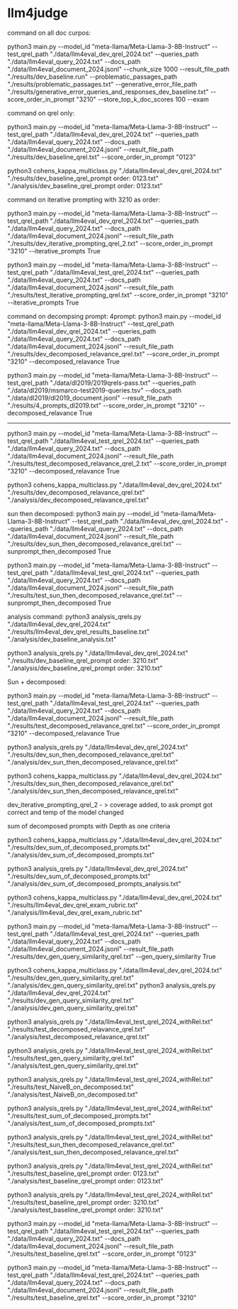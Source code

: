 # llm4judge



command on all doc curpos:

python3 main.py --model_id "meta-llama/Meta-Llama-3-8B-Instruct" --test_qrel_path "./data/llm4eval_dev_qrel_2024.txt" --queries_path "./data/llm4eval_query_2024.txt" --docs_path "./data/llm4eval_document_2024.jsonl" --chunk_size 1000 --result_file_path "./results/dev_baseline.run" --problematic_passages_path "./results/problematic_passages.txt" --generative_error_file_path "./results/generative_error_queries_and_responses_dev_baseline.txt" --score_order_in_prompt "3210" --store_top_k_doc_scores 100 --exam


command on qrel only:

python3 main.py --model_id "meta-llama/Meta-Llama-3-8B-Instruct" --test_qrel_path "./data/llm4eval_dev_qrel_2024.txt" --queries_path "./data/llm4eval_query_2024.txt" --docs_path "./data/llm4eval_document_2024.jsonl" --result_file_path "./results/dev_baseline_qrel.txt" --score_order_in_prompt "0123" 

python3 cohens_kappa_multiclass.py "./data/llm4eval_dev_qrel_2024.txt" "./results/dev_baseline_qrel_prompt order: 0123.txt" "./analysis/dev_baseline_qrel_prompt order: 0123.txt"


command on iterative prompting with 3210 as order:

python3 main.py --model_id "meta-llama/Meta-Llama-3-8B-Instruct" --test_qrel_path "./data/llm4eval_dev_qrel_2024.txt" --queries_path "./data/llm4eval_query_2024.txt" --docs_path "./data/llm4eval_document_2024.jsonl" --result_file_path "./results/dev_iterative_prompting_qrel_2.txt" --score_order_in_prompt "3210" --iterative_prompts True

python3 main.py --model_id "meta-llama/Meta-Llama-3-8B-Instruct" --test_qrel_path "./data/llm4eval_test_qrel_2024.txt" --queries_path "./data/llm4eval_query_2024.txt" --docs_path "./data/llm4eval_document_2024.jsonl" --result_file_path "./results/test_iterative_prompting_qrel.txt" --score_order_in_prompt "3210" --iterative_prompts True




command on decompsing prompt: 4prompt:
python3 main.py --model_id "meta-llama/Meta-Llama-3-8B-Instruct" --test_qrel_path "./data/llm4eval_dev_qrel_2024.txt" --queries_path "./data/llm4eval_query_2024.txt" --docs_path "./data/llm4eval_document_2024.jsonl" --result_file_path "./results/dev_decomposed_relavance_qrel.txt" --score_order_in_prompt "3210" --decomposed_relavance True


python3 main.py --model_id "meta-llama/Meta-Llama-3-8B-Instruct" --test_qrel_path "./data/dl2019/2019qrels-pass.txt" --queries_path "./data/dl2019/msmarco-test2019-queries.tsv" --docs_path "./data/dl2019/dl2019_document.jsonl" --result_file_path "./results/4_prompts_dl2019.txt" --score_order_in_prompt "3210" --decomposed_relavance True


**********
python3 main.py --model_id "meta-llama/Meta-Llama-3-8B-Instruct" --test_qrel_path "./data/llm4eval_test_qrel_2024.txt" --queries_path "./data/llm4eval_query_2024.txt" --docs_path "./data/llm4eval_document_2024.jsonl" --result_file_path "./results/test_decomposed_relavance_qrel_2.txt" --score_order_in_prompt "3210" --decomposed_relavance True

python3 cohens_kappa_multiclass.py "./data/llm4eval_dev_qrel_2024.txt" "./results/dev_decomposed_relavance_qrel.txt" "./analysis/dev_decomposed_relavance_qrel.txt"



sun then decomposed:
python3 main.py --model_id "meta-llama/Meta-Llama-3-8B-Instruct" --test_qrel_path "./data/llm4eval_dev_qrel_2024.txt" --queries_path "./data/llm4eval_query_2024.txt" --docs_path "./data/llm4eval_document_2024.jsonl" --result_file_path "./results/dev_sun_then_decomposed_relavance_qrel.txt" --sunprompt_then_decomposed True

python3 main.py --model_id "meta-llama/Meta-Llama-3-8B-Instruct" --test_qrel_path "./data/llm4eval_test_qrel_2024.txt" --queries_path "./data/llm4eval_query_2024.txt" --docs_path "./data/llm4eval_document_2024.jsonl" --result_file_path "./results/test_sun_then_decomposed_relavance_qrel.txt" --sunprompt_then_decomposed True

analysis command:
python3 analysis_qrels.py "./data/llm4eval_dev_qrel_2024.txt" "./results/llm4eval_dev_qrel_results_baseline.txt" "./analysis/dev_baseline_analysis.txt"

python3 analysis_qrels.py "./data/llm4eval_dev_qrel_2024.txt" "./results/dev_baseline_qrel_prompt order: 3210.txt" "./analysis/dev_baseline_qrel_prompt order: 3210.txt"





Sun + decomposed:

python3 main.py --model_id "meta-llama/Meta-Llama-3-8B-Instruct" --test_qrel_path "./data/llm4eval_test_qrel_2024.txt" --queries_path "./data/llm4eval_query_2024.txt" --docs_path "./data/llm4eval_document_2024.jsonl" --result_file_path "./results/test_decomposed_relavance_qrel.txt" --score_order_in_prompt "3210" --decomposed_relavance True


python3 analysis_qrels.py "./data/llm4eval_dev_qrel_2024.txt" "./results/dev_sun_then_decomposed_relavance_qrel.txt" "./analysis/dev_sun_then_decomposed_relavance_qrel.txt"


python3 cohens_kappa_multiclass.py "./data/llm4eval_dev_qrel_2024.txt" "./results/dev_sun_then_decomposed_relavance_qrel.txt" "./analysis/dev_sun_then_decomposed_relavance_qrel.txt"





dev_iterative_prompting_qrel_2 - > coverage added, to ask prompt got correct and temp of the model changed






sum of decomposed prompts with Depth as one criteria

python3 cohens_kappa_multiclass.py "./data/llm4eval_dev_qrel_2024.txt" "./results/dev_sum_of_decomposed_prompts.txt" "./analysis/dev_sum_of_decomposed_prompts.txt"

python3 analysis_qrels.py "./data/llm4eval_dev_qrel_2024.txt" "./results/dev_sum_of_decomposed_prompts.txt" "./analysis/dev_sum_of_decomposed_prompts_analysis.txt"

python3 cohens_kappa_multiclass.py "./data/llm4eval_dev_qrel_2024.txt" "./results/llm4eval_dev_qrel_exam_rubric.txt" "./analysis/llm4eval_dev_qrel_exam_rubric.txt"





python3 main.py --model_id "meta-llama/Meta-Llama-3-8B-Instruct" --test_qrel_path "./data/llm4eval_test_qrel_2024.txt" --queries_path "./data/llm4eval_query_2024.txt" --docs_path "./data/llm4eval_document_2024.jsonl" --result_file_path "./results/dev_gen_query_similarity_qrel.txt" --gen_query_similarity True

python3 cohens_kappa_multiclass.py "./data/llm4eval_dev_qrel_2024.txt" "./results/dev_gen_query_similarity_qrel.txt" "./analysis/dev_gen_query_similarity_qrel.txt"
python3 analysis_qrels.py "./data/llm4eval_dev_qrel_2024.txt" "./results/dev_gen_query_similarity_qrel.txt" "./analysis/dev_gen_query_similarity_qrel.txt"



python3 analysis_qrels.py "./data/llm4eval_test_qrel_2024_withRel.txt" "./results/test_decomposed_relavance_qrel.txt" "./analysis/test_decomposed_relavance_qrel.txt"

python3 analysis_qrels.py "./data/llm4eval_test_qrel_2024_withRel.txt" "./results/test_gen_query_similarity_qrel.txt" "./analysis/test_gen_query_similarity_qrel.txt"

python3 analysis_qrels.py "./data/llm4eval_test_qrel_2024_withRel.txt" "./results/test_NaiveB_on_decomposed.txt" "./analysis/test_NaiveB_on_decomposed.txt"


python3 analysis_qrels.py "./data/llm4eval_test_qrel_2024_withRel.txt" "./results/test_sum_of_decomposed_prompts.txt" "./analysis/test_sum_of_decomposed_prompts.txt"

python3 analysis_qrels.py "./data/llm4eval_test_qrel_2024_withRel.txt" "./results/test_sun_then_decomposed_relavance_qrel.txt" "./analysis/test_sun_then_decomposed_relavance_qrel.txt"


python3 analysis_qrels.py "./data/llm4eval_test_qrel_2024_withRel.txt" "./results/test_baseline_qrel_prompt order: 0123.txt" "./analysis/test_baseline_qrel_prompt order: 0123.txt"

python3 analysis_qrels.py "./data/llm4eval_test_qrel_2024_withRel.txt" "./results/test_baseline_qrel_prompt order: 3210.txt" "./analysis/test_baseline_qrel_prompt order: 3210.txt"


python3 main.py --model_id "meta-llama/Meta-Llama-3-8B-Instruct" --test_qrel_path "./data/llm4eval_test_qrel_2024.txt" --queries_path "./data/llm4eval_query_2024.txt" --docs_path "./data/llm4eval_document_2024.jsonl" --result_file_path "./results/test_baseline_qrel.txt" --score_order_in_prompt "0123" 

python3 main.py --model_id "meta-llama/Meta-Llama-3-8B-Instruct" --test_qrel_path "./data/llm4eval_test_qrel_2024.txt" --queries_path "./data/llm4eval_query_2024.txt" --docs_path "./data/llm4eval_document_2024.jsonl" --result_file_path "./results/test_baseline_qrel.txt" --score_order_in_prompt "3210" 